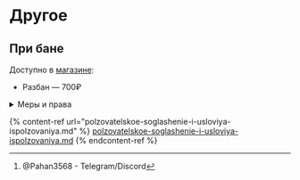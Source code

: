 # Другое

## При бане

Доступно в [магазине](https://discord.com/channels/1106247521161977900/1106867661821972541):

* Разбан — 700₽



<details>

<summary>Меры и права</summary>

1. Администрация имеет право в любой момент изменять, добавлять правила / законы.
2. Незнание правил не освобождает вас от ответственности.
3. Администрация имеет право в любой момент принять меры без предупреждения.
4. Использование "лазеек" в правилах запрещено.&#x20;
5. Модерация в праве принять меры по причинам, которых нет в правилах.
6. Чтобы оспорить нарушение, нужно написать [лично владельцу](#user-content-fn-1)[^1] проекта.

</details>

{% content-ref url="polzovatelskoe-soglashenie-i-usloviya-ispolzovaniya.md" %}
[polzovatelskoe-soglashenie-i-usloviya-ispolzovaniya.md](polzovatelskoe-soglashenie-i-usloviya-ispolzovaniya.md)
{% endcontent-ref %}

[^1]: @Pahan3568 - Telegram/Discord
